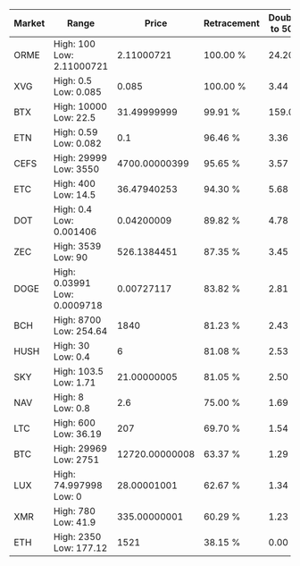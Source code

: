 | Market | Range | Price| Retracement | Doubles to 50% |
| --- | --- | --- | --- | --- |
| ORME | High: 100<br />Low: 2.11000721 | 2.11000721 | 100.00 % | 24.20 |
| XVG | High: 0.5<br />Low: 0.085 | 0.085 | 100.00 % | 3.44 |
| BTX | High: 10000<br />Low: 22.5 | 31.49999999 | 99.91 % | 159.09 |
| ETN | High: 0.59<br />Low: 0.082 | 0.1 | 96.46 % | 3.36 |
| CEFS | High: 29999<br />Low: 3550 | 4700.00000399 | 95.65 % | 3.57 |
| ETC | High: 400<br />Low: 14.5 | 36.47940253 | 94.30 % | 5.68 |
| DOT | High: 0.4<br />Low: 0.001406 | 0.04200009 | 89.82 % | 4.78 |
| ZEC | High: 3539<br />Low: 90 | 526.1384451 | 87.35 % | 3.45 |
| DOGE | High: 0.03991<br />Low: 0.0009718 | 0.00727117 | 83.82 % | 2.81 |
| BCH | High: 8700<br />Low: 254.64 | 1840 | 81.23 % | 2.43 |
| HUSH | High: 30<br />Low: 0.4 | 6 | 81.08 % | 2.53 |
| SKY | High: 103.5<br />Low: 1.71 | 21.00000005 | 81.05 % | 2.50 |
| NAV | High: 8<br />Low: 0.8 | 2.6 | 75.00 % | 1.69 |
| LTC | High: 600<br />Low: 36.19 | 207 | 69.70 % | 1.54 |
| BTC | High: 29969<br />Low: 2751 | 12720.00000008 | 63.37 % | 1.29 |
| LUX | High: 74.997998<br />Low: 0 | 28.00001001 | 62.67 % | 1.34 |
| XMR | High: 780<br />Low: 41.9 | 335.00000001 | 60.29 % | 1.23 |
| ETH | High: 2350<br />Low: 177.12 | 1521 | 38.15 % | 0.00 |
